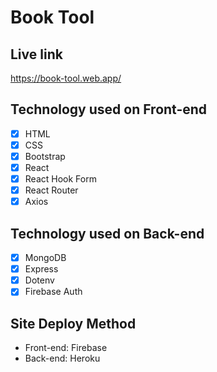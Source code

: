 # Book Tool
## Live link
   https://book-tool.web.app/

## Technology used on Front-end 
 - [x] HTML 
 - [x] CSS 
 - [x] Bootstrap 
 - [x] React 
 - [x] React Hook Form 
 - [x] React Router 
 - [x] Axios
 
## Technology used on Back-end 
 - [x] MongoDB 
 - [x] Express
 - [x] Dotenv
 - [x] Firebase Auth

## Site Deploy Method
* Front-end: Firebase
* Back-end: Heroku
